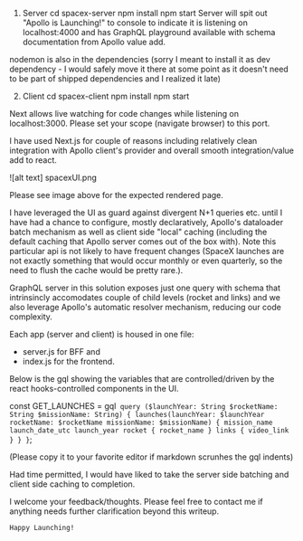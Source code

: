 1. Server
   cd spacex-server
   npm install
   npm start
   Server will spit out "Apollo is Launching!" to console to indicate it is listening on localhost:4000 and has GraphQL playground available with schema documentation from Apollo value add.

nodemon is also in the dependencies (sorry I meant to install it as dev dependency - I would safely move it there at some point as it doesn't need to be part of shipped dependencies and I realized it late)

2. Client
   cd spacex-client
   npm install
   npm start

Next allows live watching for code changes while listening on localhost:3000. Please set your scope (navigate browser) to this port.

I have used Next.js for couple of reasons including relatively clean integration with Apollo client's provider and overall smooth integration/value add to react.

![alt text] spacexUI.png

Please see image above for the expected rendered page.

I have leveraged the UI as guard against divergent N+1 queries etc. until I have had a chance to configure, mostly declaratively, Apollo's dataloader batch mechanism as well as client side "local" caching (including the default caching that Apollo server comes out of the box with). Note this particular api is not likely to have frequent changes (SpaceX launches are not exactly something that would occur monthly or even quarterly, so the need to flush the cache would be pretty rare.).

GraphQL server in this solution exposes just one query with schema that intrinsincly accomodates couple of child levels (rocket and links) and we also leverage Apollo's automatic resolver mechanism, reducing our code complexity.

Each app (server and client) is housed in one file:

- server.js for BFF and
- index.js for the frontend.

Below is the gql showing the variables that are controlled/driven by the react hooks-controlled components in the UI.

const GET_LAUNCHES = gql` query ($launchYear: String $rocketName: String $missionName: String) { launches(launchYear: $launchYear rocketName: $rocketName missionName: $missionName) { mission_name launch_date_utc launch_year rocket { rocket_name } links { video_link } } }`;

(Please copy it to your favorite editor if markdown scrunhes the gql indents)

Had time permitted, I would have liked to take the server side batching and client side caching to completion.

I welcome your feedback/thoughts. Please feel free to contact me if anything needs further clarification beyond this writeup.

    Happy Launching!
